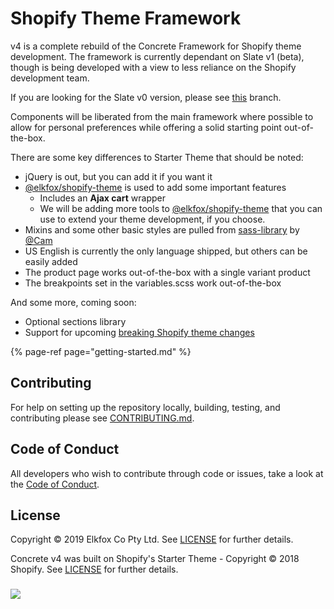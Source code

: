 # Shopify Theme Framework

v4 is a complete rebuild of the Concrete Framework for Shopify theme development. The framework is currently dependant on Slate v1 \(beta\), though is being developed with a view to less reliance on the Shopify development team.

If you are looking for the Slate v0 version, please see [this](https://github.com/Elkfox/Concrete/tree/slate_0) branch.

Components will be liberated from the main framework where possible to allow for personal preferences while offering a solid starting point out-of-the-box.

There are some key differences to Starter Theme that should be noted:

* jQuery is out, but you can add it if you want it
* [@elkfox/shopify-theme](https://www.npmjs.com/package/@elkfox/shopify-theme) is used to add some important features
  * Includes an **Ajax cart** wrapper
  * We will be adding more tools to [@elkfox/shopify-theme](https://www.npmjs.com/package/@elkfox/shopify-theme) that you can use to extend your theme development, if you choose.
* Mixins and some other basic styles are pulled from [sass-library](https://www.npmjs.com/package/sass-library) by [@Cam](https://github.com/cam)
* US English is currently the only language shipped, but others can be easily added
* The product page works out-of-the-box with a single variant product
* The breakpoints set in the variables.scss work out-of-the-box

And some more, coming soon:

* Optional sections library
* Support for upcoming [breaking Shopify theme changes](https://developers.shopify.com/changelog/the-new-online-store-design-experience-is-now-available-in-developer-preview-and-here-s-what-you-need-to-know)

{% page-ref page="getting-started.md" %}

## Contributing

For help on setting up the repository locally, building, testing, and contributing please see [CONTRIBUTING.md](https://github.com/Elkfox/Concrete/blob/master/CONTRIBUTING.md).

## Code of Conduct

All developers who wish to contribute through code or issues, take a look at the [Code of Conduct](https://github.com/Elkfox/Concrete/blob/master/CODE_OF_CONDUCT.md).

## License

Copyright © 2019 Elkfox Co Pty Ltd. See [LICENSE](https://github.com/Elkfox/Concrete/blob/master/LICENSE) for further details.

Concrete v4 was built on Shopify's Starter Theme - Copyright © 2018 Shopify. See [LICENSE](https://github.com/Shopify/starter-theme/blob/master/LICENSE) for further details.

### [![](.gitbook/assets/elkfox_logotype-email_signature%20%281%29.png)](https://elkfox.com)

